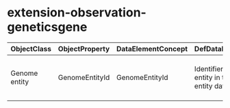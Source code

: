 # extension-observation-geneticsgene

| ObjectClass | ObjectProperty | DataElementConcept | DefDataElementConcept | ValueMeaning | LabelValueMeaning | Referentiel | url | ConceptualDomain | TypeConceptualDomain | FormatConceptualDomain | IdDataElementConcept | Comments |
| ----------- | -------------- | ------------------ | --------------------- | ------------ | ----------------- | ----------- | --- | ---------------- | -------------------- | ---------------------- | -------------------- | -------- |
| Genome entity | GenomeEntityId | GenomeEntityId | Identifier of the genome entity in the genome entity database |  |  | FHIR | http://hl7.org/fhir/2016May/extension-observation-geneticsgene.html | extension-observation-geneticsgene | nonEnumerated | String | O26 | FHIR defini les deux: symbol et id dans le meme item |
